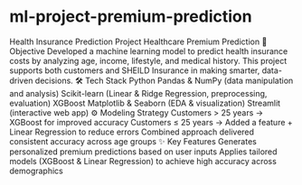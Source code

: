 # ml-project-premium-prediction
Health Insurance Prediction Project
Healthcare Premium Prediction
🎯 Objective
Developed a machine learning model to predict health insurance costs by analyzing age, income, lifestyle, and medical history. This project supports both customers and SHEILD Insurance in making smarter, data-driven decisions.
🛠 Tech Stack
Python
Pandas & NumPy (data manipulation and analysis)
Scikit-learn (Linear & Ridge Regression, preprocessing, evaluation)
XGBoost
Matplotlib & Seaborn (EDA & visualization)
Streamlit (interactive web app)
⚙️ Modeling Strategy
Customers > 25 years → XGBoost for improved accuracy
Customers ≤ 25 years → Added a feature + Linear Regression to reduce errors
Combined approach delivered consistent accuracy across age groups
✨ Key Features
Generates personalized premium predictions based on user inputs
Applies tailored models (XGBoost & Linear Regression) to achieve high accuracy across demographics

